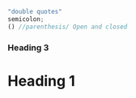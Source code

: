 ```js
"double quotes"
semicolon;
() //parenthesis/ Open and closed
```
###  Heading 3



<h1> Heading 1<h1>








